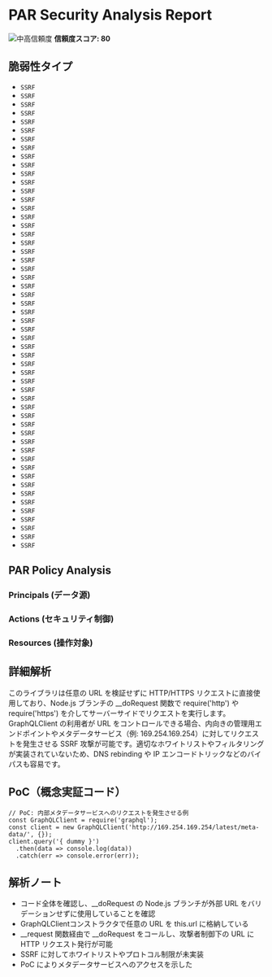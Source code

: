 # PAR Security Analysis Report

![中高信頼度](https://img.shields.io/badge/信頼度-中高-orange) **信頼度スコア: 80**

## 脆弱性タイプ

- `SSRF`
- `SSRF`
- `SSRF`
- `SSRF`
- `SSRF`
- `SSRF`
- `SSRF`
- `SSRF`
- `SSRF`
- `SSRF`
- `SSRF`
- `SSRF`
- `SSRF`
- `SSRF`
- `SSRF`
- `SSRF`
- `SSRF`
- `SSRF`
- `SSRF`
- `SSRF`
- `SSRF`
- `SSRF`
- `SSRF`
- `SSRF`
- `SSRF`
- `SSRF`
- `SSRF`
- `SSRF`
- `SSRF`
- `SSRF`
- `SSRF`
- `SSRF`
- `SSRF`
- `SSRF`
- `SSRF`
- `SSRF`
- `SSRF`
- `SSRF`
- `SSRF`
- `SSRF`
- `SSRF`
- `SSRF`
- `SSRF`
- `SSRF`
- `SSRF`
- `SSRF`
- `SSRF`
- `SSRF`
- `SSRF`
- `SSRF`
- `SSRF`
- `SSRF`
- `SSRF`
- `SSRF`

## PAR Policy Analysis

### Principals (データ源)


### Actions (セキュリティ制御)


### Resources (操作対象)


## 詳細解析

このライブラリは任意の URL を検証せずに HTTP/HTTPS リクエストに直接使用しており、Node.js ブランチの __doRequest 関数で require('http') や require('https') を介してサーバーサイドでリクエストを実行します。GraphQLClient の利用者が URL をコントロールできる場合、内向きの管理用エンドポイントやメタデータサービス（例: 169.254.169.254）に対してリクエストを発生させる SSRF 攻撃が可能です。適切なホワイトリストやフィルタリングが実装されていないため、DNS rebinding や IP エンコードトリックなどのバイパスも容易です。

## PoC（概念実証コード）

```text
// PoC: 内部メタデータサービスへのリクエストを発生させる例
const GraphQLClient = require('graphql');
const client = new GraphQLClient('http://169.254.169.254/latest/meta-data/', {});
client.query('{ dummy }')
  .then(data => console.log(data))
  .catch(err => console.error(err));
```

## 解析ノート

- コード全体を確認し、__doRequest の Node.js ブランチが外部 URL をバリデーションせずに使用していることを確認
- GraphQLClientコンストラクタで任意の URL を this.url に格納している
- __request 関数経由で __doRequest をコールし、攻撃者制御下の URL に HTTP リクエスト発行が可能
- SSRF に対してホワイトリストやプロトコル制限が未実装
- PoC によりメタデータサービスへのアクセスを示した

